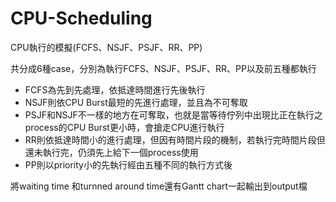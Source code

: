 # CPU-Scheduling
CPU執行的模擬(FCFS、NSJF、PSJF、RR、PP)

共分成6種case，分別為執行FCFS、NSJF、PSJF、RR、PP以及前五種都執行
- FCFS為先到先處理，依抵達時間進行先後執行
- NSJF則依CPU Burst最短的先進行處理，並且為不可奪取
- PSJF和NSJF不一樣的地方在可奪取，也就是當等待佇列中出現比正在執行之process的CPU Burst更小時，會搶走CPU進行執行
- RR則依抵達時間小的進行處理，但因有時間片段的機制，若執行完時間片段但還未執行完，仍須先上給下一個process使用
- PP則以priority小的先執行經由五種不同的執行方式後

將waiting time 和turnned around time還有Gantt chart一起輸出到output檔

